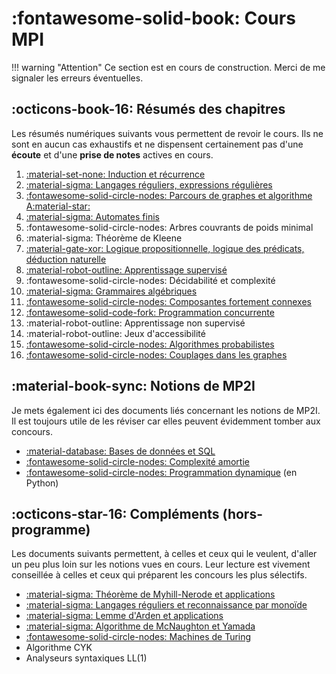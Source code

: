 # :fontawesome-solid-book: Cours MPI

!!! warning "Attention"
    Ce section est en cours de construction. Merci de me signaler les erreurs éventuelles.

## :octicons-book-16: Résumés des chapitres

Les résumés numériques suivants vous permettent de revoir le cours. Ils ne sont en aucun cas exhaustifs et ne dispensent certainement pas d'une **écoute** et d'une **prise de notes** actives en cours.

1. [:material-set-none: Induction et récurrence](/general/induction)
2. [:material-sigma: Langages réguliers, expressions régulières](/langages/regexp)
3. [:fontawesome-solid-circle-nodes: Parcours de graphes et algorithme A:material-star:](/pdf/parcours_graphes.pdf)
4. [:material-sigma: Automates finis](/langages/automates)
5. :fontawesome-solid-circle-nodes: Arbres couvrants de poids minimal
6. :material-sigma: Théorème de Kleene
7. [:material-gate-xor: Logique propositionnelle, logique des prédicats, déduction naturelle](/pdf/logique.pdf)
8. [:material-robot-outline: Apprentissage supervisé](/ia/appr_supervise)
9. :fontawesome-solid-circle-nodes: Décidabilité et complexité
10. [:material-sigma: Grammaires algébriques](/langages/grammaires)
11. [:fontawesome-solid-circle-nodes: Composantes fortement connexes](/algo/cfc)
12. [:fontawesome-solid-code-fork: Programmation concurrente](/algo/concur)
13. :material-robot-outline: Apprentissage non supervisé
14. :material-robot-outline: Jeux d'accessibilité
15. [:fontawesome-solid-circle-nodes: Algorithmes probabilistes](/algo/proba)
16. [:fontawesome-solid-circle-nodes: Couplages dans les graphes](/graphes/couplages)

## :material-book-sync: Notions de MP2I

Je mets également ici des documents liés concernant les notions de MP2I. Il est toujours utile de les réviser car elles peuvent évidemment tomber aux concours.

- [:material-database: Bases de données et SQL](/pdf/bdd.pdf)
- [:fontawesome-solid-circle-nodes: Complexité amortie](/pdf/cplx_amortie.pdf)
- [:fontawesome-solid-circle-nodes: Programmation dynamique](/pdf/dynprog.pdf) (en Python)

## :octicons-star-16: Compléments (hors-programme)

Les documents suivants permettent, à celles et ceux qui le veulent, d'aller un peu plus loin sur les notions vues en cours. Leur lecture est vivement conseillée à celles et ceux qui préparent les concours les plus sélectifs.

- [:material-sigma: Théorème de Myhill-Nerode et applications](/pdf/myhill.pdf)
- [:material-sigma: Langages réguliers et reconnaissance par monoïde](/pdf/monoides.pdf)
- [:material-sigma: Lemme d'Arden et applications](/pdf/arden.pdf)
- [:material-sigma: Algorithme de McNaughton et Yamada](/pdf/mcnaughton_yamada.pdf)
- [:fontawesome-solid-circle-nodes: Machines de Turing](/pdf/turing.pdf)
- Algorithme CYK
- Analyseurs syntaxiques LL(1)

